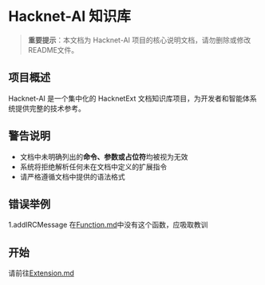 # Hacknet-AI 知识库

> **重要提示**：本文档为 Hacknet-AI 项目的核心说明文档，请勿删除或修改README文件。

## 项目概述
Hacknet-AI 是一个集中化的 HacknetExt 文档知识库项目，为开发者和智能体系统提供完整的技术参考。

## 警告说明
- 文档中未明确列出的**命令、参数或占位符**均被视为无效
- 系统将拒绝解析任何未在文档中定义的扩展指令
- 请严格遵循文档中提供的语法格式

## 错误举例

1.<missionStart val="Branch_Activated">addIRCMessage</missionStart>
在[Function.md](./Function.md)中没有这个函数，应吸取教训


## 开始

请前往[Extension.md](./Extension.md)
